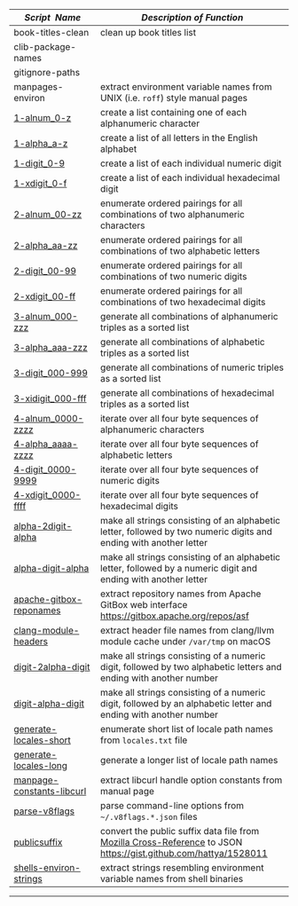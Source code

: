 |&nbsp;&nbsp;&nbsp;&nbsp;_Script&nbsp;&nbsp;Name_&nbsp;&nbsp;&nbsp;&nbsp;| _Description of Function_  
|----------------------------|--------------------------------------------------------------------------------------------------------------------------------------------------------------------------  
| book-titles-clean          | clean up book titles list
| clib-package-names         |  
| gitignore-paths            |  
| manpages-environ           | extract environment variable names from UNIX (i.e. `roff`) style manual pages  
| [1-alnum_0-z](1-alnum_0-z) | create a list containing one of each alphanumeric character  
| [1-alpha_a-z](1-alpha_a-z) | create a list of all letters in the English alphabet  
| [1-digit_0-9](1-digit_0-9) | create a list of each individual numeric digit  
| [1-xdigit_0-f](1-xdigit_0-f) | create a list of each individual hexadecimal digit  
| [2-alnum_00-zz](2-alnum_00-zz) | enumerate ordered pairings for all combinations of two alphanumeric characters  
| [2-alpha_aa-zz](2-alpha_aa-zz) | enumerate ordered pairings for all combinations of two alphabetic letters  
| [2-digit_00-99](2-digit_00-99) | enumerate ordered pairings for all combinations of two numeric digits  
| [2-xdigit_00-ff](2-xdigit_00-ff) | enumerate ordered pairings for all combinations of two hexadecimal digits  
| [3-alnum_000-zzz](3-alnum_000-zzz) | generate all combinations of alphanumeric triples as a sorted list  
| [3-alpha_aaa-zzz](3-alpha_aaa-zzz) | generate all combinations of alphabetic triples as a sorted list  
| [3-digit_000-999](3-digit_000-999) | generate all combinations of numeric triples as a sorted list  
| [3-xidigit_000-fff](3-xdigit_000-fff) | generate all combinations of hexadecimal triples as a sorted list  
| [4-alnum_0000-zzzz](4-alnum_0000-zzzz) | iterate over all four byte sequences of alphanumeric characters  
| [4-alpha_aaaa-zzzz](4-alpha_aaaa-zzzz) | iterate over all four byte sequences of alphabetic letters  
| [4-digit_0000-9999](4-digit_0000-9999) | iterate over all four byte sequences of numeric digits  
| [4-xdigit_0000-ffff](4-xdigit_0000-ffff) | iterate over all four byte sequences of hexadecimal digits  
| [alpha-2digit-alpha](alpha-2digit-alpha) | make all strings consisting of an alphabetic letter, followed by two numeric digits and ending with another letter  
| [alpha-digit-alpha](alpha-digit-alpha) | make all strings consisting of an alphabetic letter, followed by a numeric digit and ending with another letter  
| [apache-gitbox-reponames](apache-gitbox-reponames) | extract repository names from Apache GitBox web interface <https://gitbox.apache.org/repos/asf>  
| [clang-module-headers](clang-module-headers) | extract header file names from clang/llvm module cache under `/var/tmp` on macOS  
| [digit-2alpha-digit](digit-2alpha-digit) | make all strings consisting of a numeric digit, followed by two alphabetic letters and ending with another number  
| [digit-alpha-digit](digit-alpha-digit) | make all strings consisting of a numeric digit, followed by an alphabetic letter and ending with another number  
| [generate-locales-short](generate-locales-short) | enumerate short list of locale path names from `locales.txt` file   
| [generate-locales-long](generate-locales-long) | generate a longer list of locale path names  
| [manpage-constants-libcurl](manpage-constants-libcurl) | extract libcurl handle option constants from manual page  
| [parse-v8flags](parse-v8flags) | parse command-line options from `~/.v8flags.*.json` files  
| [publicsuffix](publicsuffix) | convert the public suffix data file from [Mozilla Cross-Reference](https://mxr.mozilla.org) to JSON <https://gist.github.com/hattya/1528011>  
| [shells-environ-strings](shells-environ-strings) | extract strings resembling environment variable names from shell binaries  
  
* * *  
  
